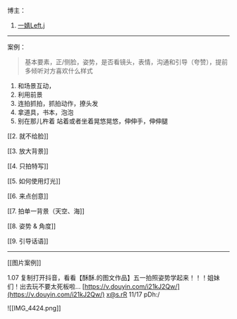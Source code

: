 博主：

1. [一婧Left.j](https://www.douyin.com/user/MS4wLjABAAAAYSgQhvKtQxfOB9A98yAoCZVPY9NBBHIWqklxl1y1FyU?vid=7296029379551939849)

  

---

案例：

> 基本要素，正/侧脸，姿势，是否看镜头，表情，沟通和引导（夸赞），提前多倾听对方喜欢什么样式

1. 和场景互动，
2. 利用前景
3. 连拍抓拍，抓拍动作，撩头发
4. 拿道具，书本，泡泡
5. 别在那儿杵着 站着或者坐着晃悠晃悠，伸伸手，伸伸腿

[[2. 就不给脸]]

[[3. 放大背景]]

[[4. 只拍特写]]

[[5. 如何使用灯光]]

[[6. 来点创意]]

[[7. 拍单一背景（天空、海]]

[[8. 姿势 & 角度]]

[[9. 引导话语]]

---

[[图片案例]]

1.07 复制打开抖音，看看【酥酥.的图文作品】五一拍照姿势学起来！！！姐妹们！出去玩不要太死板啦... [https://v.douyin.com/i21kJ2Qw/](https://v.douyin.com/i21kJ2Qw/) x@s.rR 11/17 pDh:/

![[IMG_4424.png]]
